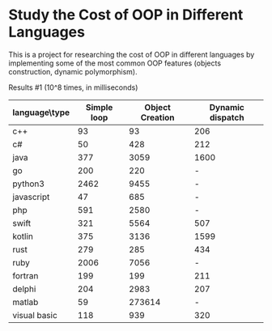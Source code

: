 # Study the Cost of OOP in Different Languages

This is a project for researching the cost of OOP in different languages
by implementing some of the most common OOP features (objects construction,
dynamic polymorphism).

Results #1 (10^8 times, in milliseconds)

| language\type | Simple loop | Object Creation | Dynamic dispatch |
| ------------- | ----------- | --------------- | ---------------- |
| c++           | 93          | 93              | 206              |
| c#            | 50          | 428             | 212              |
| java          | 377         | 3059            | 1600             |
| go            | 200         | 220             |  -               |
| python3       | 2462        | 9455            |  -               |
| javascript    | 47          | 685             |  -               |
| php           | 591         | 2580            |  -               |
| swift         | 321         | 5564            | 507              |
| kotlin        | 375         | 3136            | 1599             |
| rust          | 279         | 285             | 434              |
| ruby          | 2006        | 7056            |  -               |
| fortran       | 199         | 199             | 211              |
| delphi        | 204         | 2983            | 207              |
| matlab        | 59          | 273614          |  -               |
| visual basic  | 118         | 939             | 320              |
